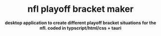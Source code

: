<h1 align="center">nfl playoff bracket maker</h1>  
<p align="center">  
 <b> desktop application to create different playoff bracket situations for the nfl. coded in typscript/html/css + tauri</b>  
</p> 
